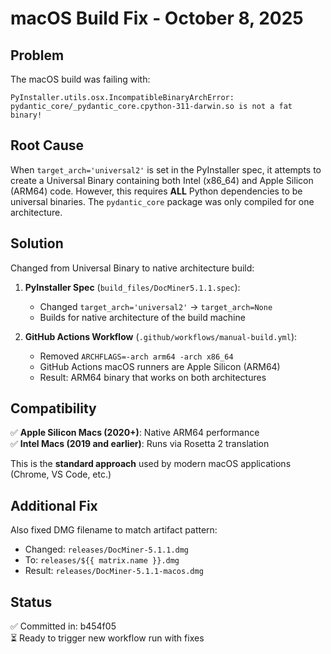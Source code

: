 # macOS Build Fix - October 8, 2025

## Problem

The macOS build was failing with:
```
PyInstaller.utils.osx.IncompatibleBinaryArchError: pydantic_core/_pydantic_core.cpython-311-darwin.so is not a fat binary!
```

## Root Cause

When `target_arch='universal2'` is set in the PyInstaller spec, it attempts to create a Universal Binary containing both Intel (x86_64) and Apple Silicon (ARM64) code. However, this requires **ALL** Python dependencies to be universal binaries. The `pydantic_core` package was only compiled for one architecture.

## Solution

Changed from Universal Binary to native architecture build:

1. **PyInstaller Spec** (`build_files/DocMiner5.1.1.spec`):
   - Changed `target_arch='universal2'` → `target_arch=None`
   - Builds for native architecture of the build machine

2. **GitHub Actions Workflow** (`.github/workflows/manual-build.yml`):
   - Removed `ARCHFLAGS=-arch arm64 -arch x86_64` 
   - GitHub Actions macOS runners are Apple Silicon (ARM64)
   - Result: ARM64 binary that works on both architectures

## Compatibility

✅ **Apple Silicon Macs (2020+)**: Native ARM64 performance  
✅ **Intel Macs (2019 and earlier)**: Runs via Rosetta 2 translation  

This is the **standard approach** used by modern macOS applications (Chrome, VS Code, etc.)

## Additional Fix

Also fixed DMG filename to match artifact pattern:
- Changed: `releases/DocMiner-5.1.1.dmg`  
- To: `releases/${{ matrix.name }}.dmg`  
- Result: `releases/DocMiner-5.1.1-macos.dmg`

## Status

✅ Committed in: b454f05  
⏳ Ready to trigger new workflow run with fixes
